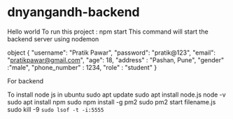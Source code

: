 # dnyangandh-backend
Hello world
To run this project : npm start
This command will start the backend server using nodemon

object
{
    "username": "Pratik Pawar",
    "password": "pratik@123",
    "email": "pratikpawar@gmail.com",
    "age": 18,
    "address" : "Pashan, Pune",
    "gender" :"male",
    "phone_number" : 1234,
    "role" : "student"
}

For backend

To install node js in ubuntu
sudo apt update
sudo apt install node.js
node -v
sudo apt install npm
sudo npm install -g pm2
sudo pm2 start filename.js
sudo kill -9 `sudo lsof -t -i:5555`